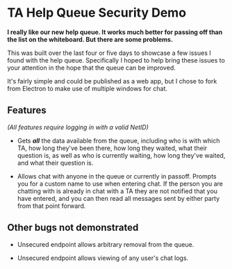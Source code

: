 # TA Help Queue Security Demo

**I really like our new help queue.  It works much better for passing off than the list on the whiteboard.  But there are some problems.**

This was built over the last four or five days to showcase a few issues I found with the help queue.  Specifically I hoped to help bring these issues to your attention in the hope that the queue can be improved.

It's fairly simple and could be published as a web app, but I chose to fork from Electron to make use of multiple windows for chat.

## Features

*(All features require logging in with a valid NetID)*

* Gets ***all*** the data available from the queue, including who is with which TA, how long they've been there, how long they waited, what their question is, as well as who is currently waiting, how long they've waited, and what their question is.

* Allows chat with anyone in the queue or currently in passoff.  Prompts you for a custom name to use when entering chat.  If the person you are chatting with is already in chat with a TA they are not notified that you have entered, and you can then read all messages sent by either party from that point forward.

## Other bugs not demonstrated

* Unsecured endpoint allows arbitrary removal from the queue.

* Unsecured endpoint allows viewing of any user's chat logs.
